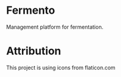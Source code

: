 # Fermento

Management platform for fermentation.

# Attribution
This project is using icons from flaticon.com